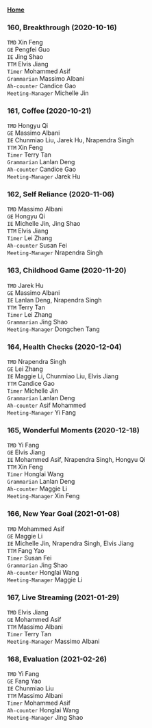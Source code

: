 #### [Home](https://eshtmc.github.io/)  

### 160, Breakthrough (2020-10-16)         
`TMD` Xin Feng              
`GE`  Pengfei Guo          
`IE`  Jing Shao              
`TTM` Elvis Jiang     
`Timer` Mohammed Asif   
`Grammarian` Massimo Albani   
`Ah-counter` Candice Gao            
`Meeting-Manager` Michelle Jin        

### 161, Coffee (2020-10-21)         
`TMD` Hongyu Qi              
`GE`  Massimo Albani          
`IE`  Chunmiao Liu, Jarek Hu, Nrapendra Singh              
`TTM` Xin Feng     
`Timer` Terry Tan   
`Grammarian` Lanlan Deng   
`Ah-counter` Candice Gao            
`Meeting-Manager` Jarek Hu        

### 162, Self Reliance (2020-11-06)         
`TMD` Massimo Albani              
`GE`  Hongyu Qi          
`IE`  Michelle Jin, Jing Shao              
`TTM` Elvis Jiang     
`Timer` Lei Zhang      
`Ah-counter` Susan Fei            
`Meeting-Manager` Nrapendra Singh        

### 163, Childhood Game (2020-11-20)      
`TMD` Jarek Hu              
`GE`  Massimo Albani          
`IE`  Lanlan Deng, Nrapendra Singh              
`TTM` Terry Tan     
`Timer` Lei Zhang      
`Grammarian` Jing Shao                  
`Meeting-Manager` Dongchen Tang      

### 164, Health Checks (2020-12-04)     
`TMD` Nrapendra Singh              
`GE`  Lei Zhang          
`IE`  Maggie Li, Chunmiao Liu, Elvis Jiang              
`TTM` Candice Gao     
`Timer` Michelle Jin   
`Grammarian` Lanlan Deng   
`Ah-counter` Asif Mohammed            
`Meeting-Manager` Yi Fang        

### 165, Wonderful Moments (2020-12-18)      
`TMD` Yi Fang              
`GE`  Elvis Jiang          
`IE`  Mohammed Asif, Nrapendra Singh, Hongyu Qi              
`TTM` Xin Feng     
`Timer` Honglai Wang   
`Grammarian` Lanlan Deng   
`Ah-counter` Maggie Li            
`Meeting-Manager` Xin Feng        

### 166, New Year Goal (2021-01-08)       
`TMD` Mohammed Asif              
`GE`  Maggie Li          
`IE`  Michelle Jin, Nrapendra Singh, Elvis Jiang                     
`TTM` Fang Yao          
`Timer` Susan Fei               
`Grammarian` Jing Shao        
`Ah-counter` Honglai Wang            
`Meeting-Manager` Maggie Li        

### 167, Live Streaming (2021-01-29)       
`TMD` Elvis Jiang              
`GE`  Mohammed Asif                             
`TTM` Massimo Albani          
`Timer` Terry Tan               
`Meeting-Manager` Massimo Albani        

### 168, Evaluation (2021-02-26)       
`TMD` Yi Fang              
`GE`  Fang Yao          
`IE`  Chunmiao Liu                     
`TTM` Massimo Albani          
`Timer` Mohammed Asif               
`Ah-counter` Honglai Wang            
`Meeting-Manager` Jing Shao              